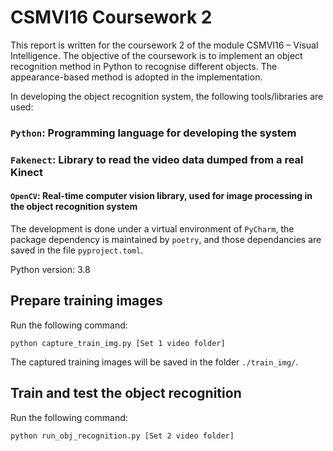 # CSMVI16 Coursework 2

This report is written for the coursework 2 of the module CSMVI16 – Visual Intelligence. The objective of the coursework is to implement an object recognition method in Python to recognise different objects. The appearance-based method is adopted in the implementation.

In developing the object recognition system, the following tools/libraries are used:
### `Python`: Programming language for developing the system
### `Fakenect`: Library to read the video data dumped from a real Kinect
#### `OpenCV`: Real-time computer vision library, used for image processing in the object recognition system

The development is done under a virtual environment of `PyCharm`, the package dependency is maintained by `poetry`, and those dependancies are saved in the file `pyproject.toml`.

Python version: 3.8

## Prepare training images
Run the following command:

`python capture_train_img.py [Set 1 video folder]`

The captured training images will be saved in the folder `./train_img/`.
## Train and test the object recognition
Run the following command:

`python run_obj_recognition.py [Set 2 video folder]`
